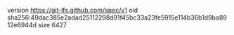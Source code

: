 version https://git-lfs.github.com/spec/v1
oid sha256:49dac385e2adad25112298d91f45bc33a23fe5915e114b36b1d9ba8912e6944d
size 6427

